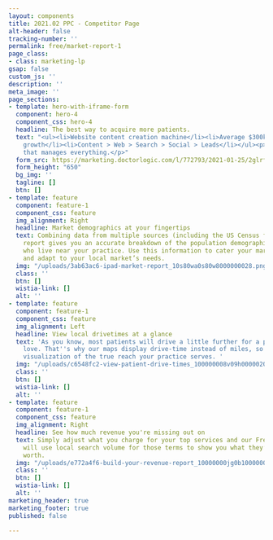 ```yaml
---
layout: components
title: 2021.02 PPC - Competitor Page
alt-header: false
tracking-number: ''
permalink: free/market-report-1
page_class:
- class: marketing-lp
gsap: false
custom_js: ''
description: ''
meta_image: ''
page_sections:
- template: hero-with-iframe-form
  component: hero-4
  component_css: hero-4
  headline: The best way to acquire more patients.
  text: "<ul><li>Website content creation machine</li><li>Average $300k in practice
    growth</li><li>Content > Web > Search > Social > Leads</li></ul><p>One platform
    that manages everything.</p>"
  form_src: https://marketing.doctorlogic.com/l/772793/2021-01-25/2glrfp
  form_height: "650"
  bg_img: ''
  tagline: []
  btn: []
- template: feature
  component: feature-1
  component_css: feature
  img_alignment: Right
  headline: Market demographics at your fingertips
  text: Combining data from multiple sources (including the US Census figures) this
    report gives you an accurate breakdown of the population demographics for those
    who live near your practice. Use this information to cater your marketing efforts
    and adapt to your local market’s needs.
  img: "/uploads/3ab63ac6-ipad-market-report_10s80wa0s80w8000000028.png"
  class: ''
  btn: []
  wistia-link: []
  alt: ''
- template: feature
  component: feature-1
  component_css: feature
  img_alignment: Left
  headline: View local drivetimes at a glance
  text: 'As you know, most patients will drive a little further for a practice they
    love. That''s why our maps display drive-time instead of miles, so you get a better
    visualization of the true reach your practice serves. '
  img: "/uploads/c6548fc2-view-patient-drive-times_100000008v09h000002028.png"
  class: ''
  btn: []
  wistia-link: []
  alt: ''
- template: feature
  component: feature-1
  component_css: feature
  img_alignment: Right
  headline: See how much revenue you're missing out on
  text: Simply adjust what you charge for your top services and our Free Market Analysis
    will use local search volume for those terms to show you what they’re actually
    worth.
  img: "/uploads/e772a4f6-build-your-revenue-report_10000000jg0b1000000028.png"
  class: ''
  btn: []
  wistia-link: []
  alt: ''
marketing_header: true
marketing_footer: true
published: false

---
```

